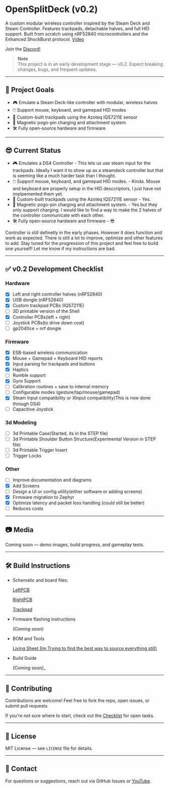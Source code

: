 # OpenSplitDeck (v0.2)

A custom modular wireless controller inspired by the Steam Deck and Steam Controller. Features trackpads, detachable halves, and full HID support. Built from scratch using nRF52840 microcontrollers and the Enhanced ShockBurst protocol. [Video](https://youtu.be/ycMgIToLav8?si=cVztny4IiIS_V4oI) 

Join the [Discord!](https://discord.gg/ZtV34Hwx7y)

> **Note**  
> This project is in an early development stage — v0.2. Expect breaking changes, bugs, and frequent updates.

---

## 🚀 Project Goals

- 🎮 Emulate a Steam Deck-like controller with modular, wireless halves
- 🖱️ Support mouse, keyboard, and gamepad HID modes
- 🧲 Custom-built trackpads using the Azoteq IQS7211E sensor
- 🔋 Magnetic pogo-pin charging and attachment system
- 🛠️ Fully open-source hardware and firmware

---

## 😎 Current Status

- 🎮 Emulates a DS4 Controller - This lets us use steam input for the trackpads. Ideally I want it to show up as a steamdeck controller but that is seeming like a much harder task than I thought.
- 🖱️ Support mouse, keyboard, and gamepad HID modes. - Kinda. Mouse and keyboard are properly setup in the HID desccriptors, I just have not implpemented them yet.
- 🧲 Custom-built trackpads using the Azoteq IQS7211E sensor - Yes.
- 🔋 Magnetic pogo-pin charging and attachment system. - Yes but they only support charging. I would like to find a way to make the 2 halves of the controller communicate with each other.
- 🛠️ Fully open-source hardware and firmware - 😎


Controller is still definetly in the early phases. However it does function and work as expected. There is still a lot to improve, optimize and other features to add. Stay tuned for the progression of this project and feel free to build one yourself! Let me know if my instructions are bad.

---

## ✅ v0.2 Development Checklist

### Hardware
- [x] Left and right controller halves (nRF52840)
- [x] USB dongle (nRF52840)
- [x] Custom trackpad PCBs (IQS7211E)
- [ ] 3D printable version of the Shell
- [x] Controller PCBs(left + right)
- [ ] Joystick PCBs(to drive down cost)
- [ ] gp2040ce + nrf dongle

### Firmware
- [x] ESB-based wireless communication
- [x] Mouse + Gamepad + Keyboard HID reports
- [x] Input parsing for trackpads and buttons
- [x] Haptics
- [ ] Rumble support
- [x] Gyro Support
- [ ] Calibration routines + save to internal memory
- [ ] Configurable modes (gesture/tap/mouse/gamepad)
- [x] Steam Input compatibility or XInput compatibility(This is now done through DS4)
- [ ] Capacitive Joystick

### 3d Modeling
- [ ] 3d Printable Case(Started, its in the STEP file)
- [ ] 3d Printable Shoulder Button Structure(Experimental Version in STEP file)
- [ ] 3d Printable Trigger Insert
- [ ] Trigger Locks

### Other
- [ ] Improve documentation and diagrams
- [x] Add Screens
- [ ] Design a UI or config utility(either software or adding screens)
- [X] Firmware migration to Zephyr
- [X] Optimize latency and packet loss handling (could still be better)
- [ ] Reduces costs

---

## 📷 Media

Coming soon — demo images, build progress, and gameplay tests.

---

## 🛠️ Build Instructions
- Schematic and board files:

  [LeftPCB](https://oshwlab.com/fbrains69/opensteamdeck-buttonpcb)

  [RightPCB](https://oshwlab.com/fbrains69/opensteamdeck-rightpcb)

  [Trackpad](https://oshwlab.com/fbrains69/steamdeck-controller-trackpad-v1-2)

- Firmware flashing instructions

  _(Coming soon)_
  
- BOM and Tools

  [Living Sheet (Im Trying to find the best way to source everything still)](https://docs.google.com/spreadsheets/d/1LNsZTH84R0wy0S3vBu-m3nQxl8zSZT1IippI82DKSO4/edit?usp=sharing)

- Build Guide

  _(Coming soon)__

  

---

## 🤝 Contributing

Contributions are welcome! Feel free to fork the repo, open issues, or submit pull requests.

If you're not sure where to start, check out the [Checklist](#-v01-development-checklist) for open tasks.

---

## 📄 License

MIT License — see `LICENSE` file for details.

---

## 💬 Contact

For questions or suggestions, reach out via GitHub Issues or [YouTube](https://www.youtube.com/@TommyBee456).
